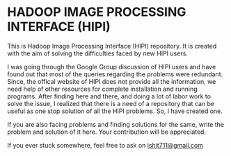# HADOOP IMAGE PROCESSING INTERFACE (HIPI)

This is Hadoop Image Processing Interface (HIPI) repository. It is created with the aim of solving the difficulties faced by new HIPI users. 

I was going through the Google Group discussion of HIPI users and have found out that most of the queries regarding the problems were redundant. Since, the offical website of HIPI does not provide all the information, we need help of other resources for complete installation and running programs. After finding here and there, and doing a lot of labor work to solve the issue, I realized that there is a need of a repository that can be useful as one stop solution of all the HIPI problems. So, I have created one. 

If you are also facing problems and finding solutions for the same, write the problem and solution of it here. Your contribution will be appreciated.

If you ever stuck somewhere, feel free to ask on ishit711@gmail.com
